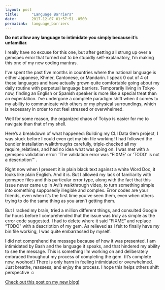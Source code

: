 ```yaml
---
layout: post
title:      "Language Barriers"
date:       2017-12-07 01:57:51 -0500
permalink:  language_barriers
---
```



**Do not allow any language to intimidate you simply because it’s unfamiliar.**

I really have no excuse for this one, but after getting all strung up over a gemspec error that turned out to be stupidly self-explanatory, I’m making this one of my new coding mantras. 

I’ve spent the past five months in countries where the national language is either Japanese, Khmer, Cantonese, or Mandarin. I speak 0 out of 4 of these languages and have actually grown quite comfortable going about my daily routine with perpetual language barriers. Temporarily living in Tokyo now, finding an English or Spanish speaker is more like a special treat than an expectation. I’ve undergone a complete paradigm shift when it comes to my ability to communicate with others or my physical surroundings, which is necessary in order to not feel stressed or overwhelmed.  

Well for some reason, the organized chaos of Tokyo is easier for me to navigate than that of my shell. 

Here’s a breakdown of what happened:
Building my CLI Data Gem project, I was stuck before I could even get my bin file working! I had followed the bundler installation walkthroughs carefully, triple-checked all my require_relatives, and had no idea what was going on. I was met with a gemspec validation error: ‘The validation error was “FIXME’ or ‘TODO’ is not a description’” . 

Right now when I present it in plain black text against a white Word Doc, it looks like plain English. And it is. But I allowed my lack of familiarity with gemspec files and this particular error type, along with the fact that this issue never came up in Avi’s walkthrough video, to turn something simple into something supposedly illegible and complex.  Error codes are your friends, even when it’s the first time you’ve seen them, even when others trying to do the same thing as you aren’t getting them.  

But I racked my brain, tried a million different things, and consulted Google for hours before I comprehended that the issue was truly as simple as the error code suggested. I had to delete where it said “FIXME” and replace “TODO” with a description of my gem. As relieved as I felt to finally have my bin file working, I was quite embarrassed by myself. 

I did not comprehend the message because of how it was presented. I am intimidated by Bash and the language it speaks, and that hindered my ability to see the message. This is something I’m working on and deliberately embraced throughout my process of completing the gem. (It’s complete now, woohoo!) There is only harm in feeling intimidated or overwhelmed. Just breathe, reassess, and enjoy the process. I hope this helps others shift perspective ☺

[Check out this post on my new blog!](http://medium.com/another-coding-nomad/language-barriers-db142601bb26) 

